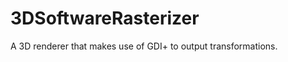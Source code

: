 3DSoftwareRasterizer
====================

A 3D renderer that makes use of GDI+ to output transformations.
